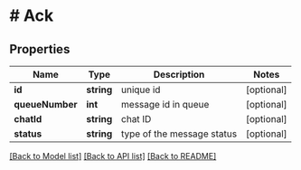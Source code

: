 # # Ack

## Properties

Name | Type | Description | Notes
------------ | ------------- | ------------- | -------------
**id** | **string** | unique id | [optional]
**queueNumber** | **int** | message id in queue | [optional]
**chatId** | **string** | chat ID | [optional]
**status** | **string** | type of the message status | [optional]

[[Back to Model list]](../../README.md#models) [[Back to API list]](../../README.md#endpoints) [[Back to README]](../../README.md)
